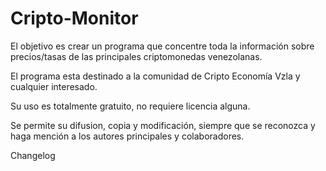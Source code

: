 # Cripto-Monitor

El objetivo es crear un programa que concentre toda la información sobre precios/tasas de las principales criptomonedas venezolanas.

El programa esta destinado a la comunidad de Cripto Economía Vzla y cualquier interesado.

Su uso es totalmente gratuito, no requiere licencia alguna.

Se permite su difusion, copia y modificación, siempre que se reconozca y haga mención a los autores principales y colaboradores.

Changelog



